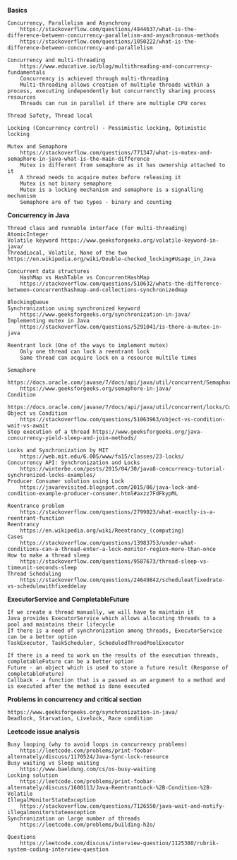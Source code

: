 
**Basics**

    Concurrency, Parallelism and Asynchrony
        https://stackoverflow.com/questions/4844637/what-is-the-difference-between-concurrency-parallelism-and-asynchronous-methods
        https://stackoverflow.com/questions/1050222/what-is-the-difference-between-concurrency-and-parallelism

    Concurrency and multi-threading 
        https://www.educative.io/blog/multithreading-and-concurrency-fundamentals
        Concurrency is achieved through multi-threading 
        Multi-threading allows creation of multiple threads within a process, executing independently but concurrenctly sharing process resources
        Threads can run in parallel if there are multiple CPU cores 

    Thread Safety, Thread local

    Locking (Concurrency control) - Pessimistic locking, Optimistic locking 

    Mutex and Semaphore 
        https://stackoverflow.com/questions/771347/what-is-mutex-and-semaphore-in-java-what-is-the-main-difference
        Mutex is different from semaphore as it has ownership attached to it
        A thread needs to acquire mutex before releasing it 
        Mutex is not binary semaphore
        Mutex is a locking mechanism and semaphore is a signalling mechanism 
        Semaphore are of two types - binary and counting 

**Concurrency in Java**

    Thread class and runnable interface (for multi-threading)
    AtomicInteger
    Volatile keyword https://www.geeksforgeeks.org/volatile-keyword-in-java/  
    ThreadLocal, Volatile, None of the two 
    https://en.wikipedia.org/wiki/Double-checked_locking#Usage_in_Java

    Concurrent data structures 
        HashMap vs HashTable vs ConcurrentHashMap
        https://stackoverflow.com/questions/510632/whats-the-difference-between-concurrenthashmap-and-collections-synchronizedmap

    BlockingQueue
    Synchronization using synchronized keyword
        https://www.geeksforgeeks.org/synchronization-in-java/
    Implementing mutex in Java
        https://stackoverflow.com/questions/5291041/is-there-a-mutex-in-java
  
    Reentrant lock (One of the ways to implement mutex)
        Only one thread can lock a reentrant lock
        Same thread can acquire lock on a resource multile times   

    Semaphore
        https://docs.oracle.com/javase/7/docs/api/java/util/concurrent/Semaphore.html
        https://www.geeksforgeeks.org/semaphore-in-java/  
    Condition 
        https://docs.oracle.com/javase/7/docs/api/java/util/concurrent/locks/Condition.html
    Object vs Condition
        https://stackoverflow.com/questions/51063963/object-vs-condition-wait-vs-await
    Stop execution of a thread https://www.geeksforgeeks.org/java-concurrency-yield-sleep-and-join-methods/

    Locks and Synchronization by MIT
        https://web.mit.edu/6.005/www/fa15/classes/23-locks/
    Concurrency API: Synchronization and Locks
        https://winterbe.com/posts/2015/04/30/java8-concurrency-tutorial-synchronized-locks-examples/
    Producer Consumer solution using Lock
        https://javarevisited.blogspot.com/2015/06/java-lock-and-condition-example-producer-consumer.html#axzz7FdFkypML

    Reentrance problem 
        https://stackoverflow.com/questions/2799023/what-exactly-is-a-reentrant-function
    Reentrancy
        https://en.wikipedia.org/wiki/Reentrancy_(computing)
    Cases
        https://stackoverflow.com/questions/13983753/under-what-conditions-can-a-thread-enter-a-lock-monitor-region-more-than-once
    How to make a thread sleep
        https://stackoverflow.com/questions/9587673/thread-sleep-vs-timeunit-seconds-sleep 
    Thread Scheduling
        https://stackoverflow.com/questions/24649842/scheduleatfixedrate-vs-schedulewithfixeddelay

**ExecutorService and CompletableFuture**   

    If we create a thread manually, we will have to maintain it
    Java provides ExecutorService which allows allocating threads to a pool and maintains their lifecycle
    If there is a need of synchronization among threads, ExecutorService can be a better option
    TaskExecutor, TaskScheduler, ScheduledThreadPoolExecutor
    
    If there is a need to work on the results of the execution threads, completableFuture can be a better option
    Future - an object which is used to store a future result (Response of completableFuture)
    Callback - a function that is a passed as an argument to a method and is executed after the method is done executed

**Problems in concurrency and critical section** 

    https://www.geeksforgeeks.org/synchronization-in-java/
    Deadlock, Starvation, Livelock, Race condition

**Leetcode issue analysis**

    Busy looping (why to avoid loops in concurrency problems)
        https://leetcode.com/problems/print-foobar-alternately/discuss/1170524/Java-Sync-lock-resource
    Busy waiting vs Sleep waiting
        https://www.baeldung.com/cs/os-busy-waiting
    Locking solution
        https://leetcode.com/problems/print-foobar-alternately/discuss/1600113/Java-ReentrantLock-%2B-Condition-%2B-Volatile
    IllegalMonitorStateException
        https://stackoverflow.com/questions/7126550/java-wait-and-notify-illegalmonitorstateexception
    Synchronization on large number of threads
        https://leetcode.com/problems/building-h2o/
    
    Questions
        https://leetcode.com/discuss/interview-question/1125380/rubrik-system-coding-interview-question
